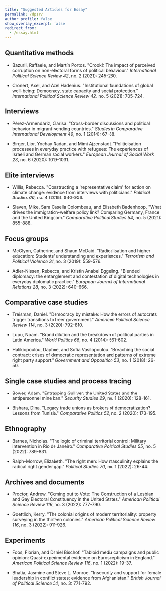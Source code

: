 ```yaml
---
title: "Suggested Articles for Essay"
permalink: /dpsr/
author_profile: false
show_overlay_excerpt: false
redirect_from: 
  - /essay.html
---
```


## Quantitative methods

 - Bazurli, Raffaele, and Martín Portos. "Crook!: The impact of perceived corruption on non-electoral forms of political behaviour." *International Political Science Review 42*, no. 2 (2021): 245-260.

 - Cronert, Axel, and Axel Hadenius. "Institutional foundations of global well-being: Democracy, state capacity and social protection." *International Political Science Review 42*, no. 5 (2021): 705-724.

## Interviews

 - Pérez-Armendáriz, Clarisa. "Cross-border discussions and political behavior in migrant-sending countries." *Studies in Comparative International Development 49*, no. 1 (2014): 67-88.

 - Birger, Lior, Yochay Nadan, and Mimi Ajzenstadt. "Politicisation processes in everyday practice with refugees: The experiences of Israeli and German social workers." *European Journal of Social Work 23*, no. 6 (2020): 1019-1031.

## Elite interviews

 - Willis, Rebecca. "Constructing a 'representative claim' for action on climate change: evidence from interviews with politicians." *Political Studies 66*, no. 4 (2018): 940-958.

 - Slaven, Mike, Sara Casella Colombeau, and Elisabeth Badenhoop. "What drives the immigration-welfare policy link? Comparing Germany, France and the United Kingdom." *Comparative Political Studies 54*, no. 5 (2021): 855-888.

## Focus groups

 - McGlynn, Catherine, and Shaun McDaid. "Radicalisation and higher education: Students' understanding and experiences." *Terrorism and Political Violence 31*, no. 3 (2019): 559-576.

 - Adler-Nissen, Rebecca, and Kristin Anabel Eggeling. "Blended diplomacy: the entanglement and contestation of digital technologies in everyday diplomatic practice." *European Journal of International Relations 28*, no. 3 (2022): 640–666.

## Comparative case studies

 - Treisman, Daniel. "Democracy by mistake: How the errors of autocrats trigger transitions to freer government." *American Political Science Review 114*, no. 3 (2020): 792-810.

 - Lupu, Noam. "Brand dilution and the breakdown of political parties in Latin America." *World Politics 66*, no. 4 (2014): 561-602.

 - Halikiopoulou, Daphne, and Sofia Vasilopoulou. "Breaching the social contract: crises of democratic representation and patterns of extreme right party support." *Government and Opposition 53*, no. 1 (2018): 26-50.

## Single case studies and process tracing

 - Bower, Adam. "Entrapping Gulliver: the United States and the antipersonnel mine ban." *Security Studies 29*, no. 1 (2020): 128-161.

 - Bishara, Dina. "Legacy trade unions as brokers of democratization? Lessons from Tunisia." *Comparative Politics 52*, no. 2 (2020): 173-195.

## Ethnography

 - Barnes, Nicholas. "The logic of criminal territorial control: Military intervention in Rio de Janeiro." *Comparative Political Studies 55*, no. 5 (2022): 789-831.

 - Ralph-Morrow, Elizabeth. "The right men: How masculinity explains the radical right gender gap." *Political Studies 70*, no. 1 (2022): 26-44.

## Archives and documents

 - Proctor, Andrew. "Coming out to Vote: The Construction of a Lesbian and Gay Electoral Constituency in the United States." *American Political Science Review 116*, no. 3 (2022): 777-790.

 - Goettlich, Kerry. "The colonial origins of modern territoriality: property surveying in the thirteen colonies." *American Political Science Review 116*, no. 3 (2022): 911-926.

## Experiments

 - Foos, Florian, and Daniel Bischof. "Tabloid media campaigns and public opinion: Quasi-experimental evidence on Euroscepticism in England." *American Political Science Review 116*, no. 1 (2022): 19-37.

 - Bhatia, Jasmine and Steve L. Monroe. "Insecurity and support for female leadership in conflict states: evidence from Afghanistan." *British Journal of Political Science 54*, no. 3: 771-792.
